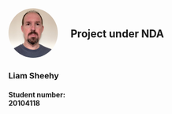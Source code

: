 <div style="display: flex; align-items: flex-start; padding: 10px">
  <div style="flex: 1;">
    <img src="./images/profile.jpg" alt="profile pic" style="width: 100px; height: 100px; border-radius: 50%;">
    <h3>Liam Sheehy</h3>
    <h4>Student number: 20104118</h4>
  </div>
  <div style="flex: 3; padding: 10px">
    <h2>Project under NDA</h2>
  </div>
</div>